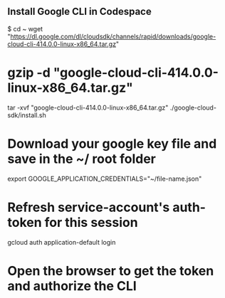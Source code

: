 
## Install Google CLI in Codespace

$ cd ~
wget "https://dl.google.com/dl/cloudsdk/channels/rapid/downloads/google-cloud-cli-414.0.0-linux-x86_64.tar.gz"

# gzip -d "google-cloud-cli-414.0.0-linux-x86_64.tar.gz"
tar -xvf "google-cloud-cli-414.0.0-linux-x86_64.tar.gz"
./google-cloud-sdk/install.sh

# Download your google key file and save in the ~/ root folder
export GOOGLE_APPLICATION_CREDENTIALS="~/file-name.json"

# Refresh service-account's auth-token for this session
gcloud auth application-default login

# Open the browser to get the token and authorize the CLI
